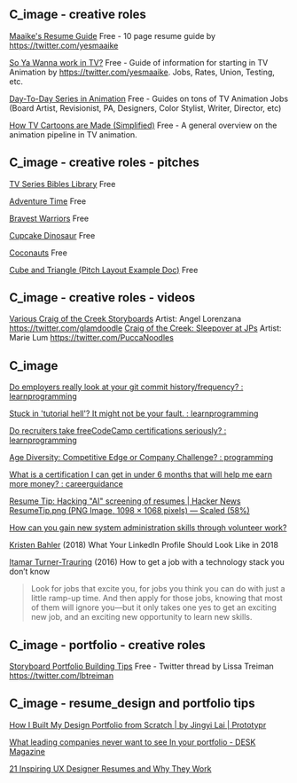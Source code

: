 
## C_image - creative roles

[Maaike's Resume Guide](https://ko-fi.com/s/faaf8eff51)
Free - 10 page resume guide by https://twitter.com/yesmaaike

[So Ya Wanna work in TV?](https://ko-fi.com/s/28ab862667)
Free - Guide of information for starting in TV Animation by https://twitter.com/yesmaaike. Jobs, Rates, Union, Testing, etc.

[Day-To-Day Series in Animation](http://www.toyarave.com/day-to-day-series.html)
Free - Guides on tons of TV Animation Jobs (Board Artist, Revisionist, PA, Designers, Color Stylist, Writer, Director, etc)

[How TV Cartoons are Made (Simplified)](https://makingtoons.tumblr.com/post/177946571466/how-tv-cartoons-are-made-a-mostly-simplified)
Free - A general overview on the animation pipeline in TV animation.

## C_image - creative roles - pitches

[TV Series Bibles Library](https://www.shorescripts.com/tv-series-bibles/)
Free

[Adventure Time](https://www.scribd.com/document/3122798/Adventure-Time-series-presentation)
Free

[Bravest Warriors](https://www.scribd.com/document/118981476/Bravest-Warriors-Pitch-Bible)
Free

[Cupcake Dinosaur](https://twitter.com/eboli_pedro/status/1092836170541744128)
Free

[Coconauts](https://twitter.com/genegoldstein/status/1088517181556441089)
Free

[Cube and Triangle (Pitch Layout Example Doc)](https://app.gumroad.com/l/OfmSM)
Free

## C_image - creative roles - videos

[Various Craig of the Creek Storyboards](https://www.angellorenzana.com/)
Artist: Angel Lorenzana https://twitter.com/glamdoodle
[Craig of the Creek: Sleepover at JPs](http://www.marielumart.com/professional-work#/craig-of-the-creek/)
Artist: Marie Lum https://twitter.com/PuccaNoodles

## C_image

[Do employers really look at your git commit history/frequency? : learnprogramming](https://old.reddit.com/r/learnprogramming/comments/15k5r9c/do_employers_really_look_at_your_git_commit/)

[Stuck in 'tutorial hell'? It might not be your fault. : learnprogramming](https://old.reddit.com/r/learnprogramming/comments/16a0cyx/stuck_in_tutorial_hell_it_might_not_be_your_fault/)

[Do recruiters take freeCodeCamp certifications seriously? : learnprogramming](https://old.reddit.com/r/learnprogramming/comments/16t0aoi/do_recruiters_take_freecodecamp_certifications/)

[Age Diversity: Competitive Edge or Company Challenge? : programming](https://old.reddit.com/r/programming/comments/16xo2q7/age_diversity_competitive_edge_or_company/)

[What is a certification I can get in under 6 months that will help me earn more money? : careerguidance](https://old.reddit.com/r/careerguidance/comments/y33zam/what_is_a_certification_i_can_get_in_under_6)

[Resume Tip: Hacking "AI" screening of resumes | Hacker News](https://news.ycombinator.com/item?id=40489596)
[ResumeTip.png (PNG Image, 1098 × 1068 pixels) — Scaled (58%)](https://www.solipsys.co.uk/images/ResumeTip.png)

[How can you gain new system administration skills through volunteer work?](https://www.linkedin.com/comm/advice/3/how-can-you-gain-new-system-administration-qqbsf)

[Kristen Bahler](http://time.com/money/5077954/linkedin-profile-tips-resume/#77ba6828-9e05-4086-9ccc-0428eea386f4)
(2018) What Your LinkedIn Profile Should Look Like in 2018

[Itamar Turner-Trauring](https://codewithoutrules.com/2018/01/23/job-with-technology-you-dont-know/)
(2016) How to get a job with a technology stack you don’t know
> Look for jobs that excite you, for jobs you think you can do with just a little ramp-up time. And then apply for those jobs, knowing that most of them will ignore you—but it only takes one yes to get an exciting new job, and an exciting new opportunity to learn new skills.

## C_image - portfolio - creative roles

[Storyboard Portfolio Building Tips](https://twitter.com/lbtreiman/status/931330103878983681?s=20)
Free - Twitter thread by Lissa Treiman https://twitter.com/lbtreiman

## C_image - resume_design and portfolio tips

[How I Built My Design Portfolio from Scratch | by Jingyi Lai | Prototypr](https://blog.prototypr.io/how-i-built-my-design-portfolio-from-scratch-c9a44ec079a5)

[What leading companies never want to see In your portfolio - DESK Magazine](https://vanschneider.com/blog/portfolio-tips/leading-companies-never-want-see-portfolio/)

[21 Inspiring UX Designer Resumes and Why They Work](https://www.casestudy.club/journal/ux-designer-resume)
